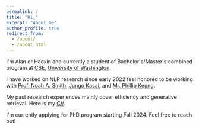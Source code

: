 ```yaml
---
permalink: /
title: "Hi,"
excerpt: "About me"
author_profile: true
redirect_from: 
  - /about/
  - /about.html
---
```


I'm Alan or Haoxin and currently a student of Bachelor's/Master's combined program at [CSE](https://www.cs.washington.edu/), [University of Washington](https://www.washington.edu/). 

I have worked on NLP research since early 2022 feel honored to be working with [Prof. Noah A. Smith](https://nasmith.github.io/), [Jungo Kasai](https://jungokasai.github.io/), and [Mr. Phillip Keung](https://scholar.google.com/citations?user=VdI1yDcAAAAJ&hl=en). 

My past research experiences mainly cover efficiency and generative retrieval. Here is my [CV](https://lihaoxin2020.github.io/files/cv_12.5.pdf). 

I'm currently applying for PhD program starting Fall 2024. Feel free to reach out! 
